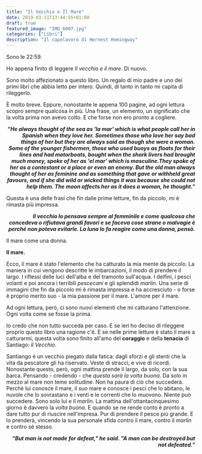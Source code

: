 ```yaml
---
title: "Il Vecchio e Il Mare"
date: 2019-03-11T13:44:55+01:00
draft: true
featured_image: "IMG_6007.jpg"
categories: ["Libri"]
description: "Il capolavoro di Hernest Hemingway"
---
```


Sono le 22:59. 

Ho appena finito di leggere _Il vecchio e il mare_. Di nuovo. 

Sono molto affezionato a questo libro. Un regalo di mio padre e uno dei primi libri che abbia letto per intero. Quindi, di tanto in tanto mi capita di rileggerlo. 

È molto breve. Eppure, nonostante le appena 100 pagine, ad ogni lettura scopro sempre qualcosa in più. Una frase, un elemento, un significato che la volta prima non avevo colto. E che forse non ero pronto a cogliere. 

_**<p style="text-align: right;">“He always thought of the sea as 'la mar' which is what people call her in Spanish when they love her. Sometimes those who love her say bad things of her but they are always said as though she were a woman. Some of the younger fishermen, those who used buoys as floats for their lines and had motorboats, bought when the shark livers had brought much money, spoke of her as 'el mar' which is masculine.They spoke of her as a contestant or a place or even an enemy. But the old man always thought of her as feminine and as something that gave or withheld great favours, and if she did wild or wicked things it was because she could not help them. The moon affects her as it does a woman, he thought.”</p>**_

Questa è una delle frasi che fin dalle prime letture, fin da piccolo, mi è rimasta più impressa. 
_**<p style="text-align: right;">Il vecchio lo pensava sempre al femminile e come qualcosa che concedeva o rifiutava grandi favori e se faceva cose strane o malvagie è perché non poteva evitarle. La luna lo fa reagire come una donna, pensò.</p>**_
Il mare come una donna. 

**Il mare.**

Ecco, il mare è stato l'elemento che ha catturato la mia mente da piccolo. La maniera in cui vengono descritte le imbarcazioni, il modo di prendere il largo. I riflessi delle luci dell'alba e del tramonto sull'acqua. I delfini, i pesci volanti e poi ancora i terribili *pescecani* e gli splendidi *marlin*. 
Una serie di immagini che fin da piccolo mi è rimasta impressa e ha accresciuto - o forse è proprio merito suo - la mia passione per il mare. L'amore per il mare. 

Ad ogni lettura, però, ci sono nuovi elementi che mi catturano l'attenzione. Ogni volta come se fosse la prima. 

Io credo che non tutto succeda per caso. E se ieri ho deciso di rileggere proprio questo libro una ragione c'è. 
E se nelle prime letture è stato il mare a catturarmi, questa volta sono finito all'amo del **coraggio** e della **tenacia** di Santiago: il *Vecchio*. 
 
Santiango è un vecchio piegato dalla fatica: dagli sforzi e gli stenti che la vita da pescatore gli ha riservato. Veste di stracci, e vive di ricordi. Nonostante questo, però, ogni mattina prende il largo, da solo, con la sua barca. Pensando - credendo - che *questa sarà la volta buona*. 
Da solo in mezzo al mare non teme solitudine. Non ha paura di ciò che succederà. Perché lui conosce il mare, il *suo* mare e conosce i pesci che lo abitano, le nuvole che lo sovrastano e i venti e le correnti che lo muovono. Niente può succedere. Sono solo lui e il *marlin*. 
La mattina dell'ottantacinquesimo giorno è davvero la *volta buona*. E quando se ne rende conto è pronto a dare tutto pur di riuscire nell'impresa. Pur di prendere il pesce più grande. 
E lo prenderà, vincendo la sua personale sfida contro il mare, contro il *marlin* e contro sé stesso. 

_**<p style="text-align: right;">“But man is not made for defeat," he said. "A man can be destroyed but not defeated.”</p>**_
